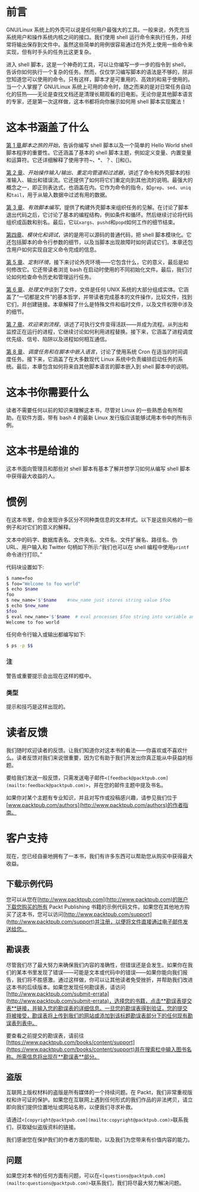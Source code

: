 # 前言

GNU/Linux 系统上的外壳可以说是任何用户最强大的工具。一般来说，外壳充当系统用户和操作系统内核之间的接口。我们使用 shell 运行命令来执行任务，并经常将输出保存到文件中。虽然这些简单的用例很容易通过在外壳上使用一些命令来实现，但有时手头的任务比这更复杂。

进入 shell 脚本，这是一个神奇的工具，可以让你编写一步一步的指令到 shell，告诉你如何执行一个复杂的任务。然而，仅仅学习编写脚本的语法是不够的，除非您知道您可以使用的命令。只有这样，脚本才是可重用的、高效的和易于使用的。当一个人掌握了 GNU/Linux 系统上可用的命令时，随之而来的是对日常任务自动化的狂热——无论是查找文档还是清理长期观看的旧电影。无论你是其他脚本语言的专家，还是第一次这样做，这本书都将向你展示如何用 shell 脚本实现魔法！

# 这本书涵盖了什么

[第 1 章](01.html "Chapter 1. The Beginning of the Scripting Journey")*脚本之旅的开始*，告诉你编写 shell 脚本以及一个简单的 Hello World shell 脚本程序的重要性。它还涵盖了基本的 shell 脚本主题，例如定义变量、内置变量和运算符。它还详细解释了使用字符~、*、？、[]和{}。

[第 2 章](02.html "Chapter 2. Getting Hands-on with I/O, Redirection Pipes, and Filters")、*开始操作输入/输出、重定向管道和过滤器*，讲述了命令和外壳脚本的标准输入、输出和错误流。它还提供了如何将它们重定向到其他流的说明。最强大的概念之一，即正则表达式，也涵盖在内。它作为命令的指令，如`grep`、`sed`、`uniq`和`tail`，用于从输入数据中过滤有用的数据。

[第 3 章](03.html "Chapter 3. Effective Script Writing")、*有效脚本编写*，提供了构建外壳脚本来组织任务的见解。在讨论了脚本退出代码之后，它讨论了基本的编程结构，例如条件和循环。然后继续讨论将代码组织成函数和别名。最后，它以`xargs`、`pushd`和`popd`如何工作的细节结束。

[第四章](04.html "Chapter 4. Modularizing and Debugging")、*模块化和调试*，讲的是用可以源码的普通代码，把 shell 脚本模块化。它还包括脚本的命令行参数的细节，以及当脚本出现故障时如何调试它们。本章还包含用户如何实现自定义命令完成的信息。

[第 5 章](05.html "Chapter 5. Customizing the Environment")、*定制环境*，接下来讨论外壳环境——它包含什么，它的意义，最后是如何修改它。它还带读者浏览 bash 在启动时使用的不同初始化文件。最后，我们讨论如何检查命令历史和管理运行任务。

[第 6 章](06.html "Chapter 6. Working with Files")、*处理文件*谈到了文件，文件是任何 UNIX 系统的大部分组成实体。它涵盖了“一切都是文件”的基本哲学，并带读者完成基本的文件操作，比较文件，找到它们，并创建链接。本章解释了什么是特殊文件和临时文件，以及文件权限中涉及的细节。

[第 7 章](07.html "Chapter 7. Welcome to the Processes")、*欢迎来到流程*，讲述了可执行文件变得活跃——并成为流程。从列出和监控正在运行的进程，它继续讨论如何利用进程替换。接下来，它涵盖了进程调度优先级、信号、陷阱以及进程如何相互通信。

[第 8 章](08.html "Chapter 8. Scheduling Tasks and Embedding Languages in Scripts")、*调度任务和在脚本中嵌入语言*，讨论了使用系统 Cron 在适当的时间调度任务。接下来，它涵盖了在大多数现代 Linux 系统中负责编排启动任务的系统。最后，本章包含如何将来自其他脚本语言的脚本嵌入到 shell 脚本中的说明。

# 这本书你需要什么

读者不需要任何以前的知识来理解这本书，尽管对 Linux 的一些熟悉会有所帮助。在软件方面，带有 bash 4 的最新 Linux 发行版应该能够试用本书中的所有示例。

# 这本书是给谁的

这本书面向管理员和那些对 shell 脚本有基本了解并想学习如何从编写 shell 脚本中获得最大收益的人。

# 惯例

在这本书里，你会发现许多区分不同种类信息的文本样式。以下是这些风格的一些例子和对它们的意义的解释。

文本中的码字、数据库表名、文件夹名、文件名、文件扩展名、路径名、伪 URL、用户输入和 Twitter 句柄如下所示:“我们也可以在 shell 编程中使用`printf`命令进行打印。”

代码块设置如下:

```sh
$ name=foo
$ foo="Welcome to foo world"
$ echo $name
foo
$ new_name='$'$name    #new_name just stores string value $foo
$ echo $new_name
$foo
$ eval new_name='$'$name  # eval processes $foo string into variable and  prints                 # foo variable value
Welcome to foo world
```

任何命令行输入或输出都编写如下:

```sh
$ ps -p $$

```

### 注

警告或重要提示会出现在这样的框中。

### 类型

提示和技巧是这样出现的。

# 读者反馈

我们随时欢迎读者的反馈。让我们知道你对这本书的看法——你喜欢或不喜欢什么。读者反馈对我们来说很重要，因为它有助于我们开发出你真正能从中获益的标题。

要给我们发送一般反馈，只需发送电子邮件`<[feedback@packtpub.com](mailto:feedback@packtpub.com)>`，并在您的邮件主题中提及书名。

如果你对某个主题有专业知识，并且对写作或投稿感兴趣，请参见我们位于[www.packtpub.com/authors](http://www.packtpub.com/authors)的作者指南。

# 客户支持

现在，您已经自豪地拥有了一本书，我们有许多东西可以帮助您从购买中获得最大收益。

## 下载示例代码

您可以从您在[http://www.packtpub.com](http://www.packtpub.com)的账户下载您购买的所有 Packt Publishing 书籍的示例代码文件。如果您在其他地方购买了这本书，您可以访问[http://www.packtpub.com/support](http://www.packtpub.com/support)并注册，以便将文件直接通过电子邮件发送给您。

## 勘误表

尽管我们尽了最大努力来确保我们内容的准确性，但错误还是会发生。如果你在我们的某本书里发现了错误——可能是文本或代码中的错误——如果你能向我们报告，我们将不胜感激。通过这样做，你可以让其他读者免受挫折，并帮助我们改进这本书的后续版本。如果您发现任何勘误表，请访问[http://www.packtpub.com/submit-errata](http://www.packtpub.com/submit-errata)，选择您的书籍，点击**勘误表提交表**链接，并输入您的勘误表的详细信息。一旦您的勘误表得到验证，您的提交将被接受，勘误表将上传到我们的网站或添加到该标题勘误表部分下的任何现有勘误表列表中。

要查看之前提交的勘误表，请前往[https://www.packtpub.com/books/content/support](https://www.packtpub.com/books/content/support)并在搜索栏中输入图书名称。所需信息将出现在**勘误表**部分。

## 盗版

互联网上版权材料的盗版是所有媒体的一个持续问题。在 Packt，我们非常重视版权和许可证的保护。如果您在互联网上遇到任何形式的我们作品的非法拷贝，请立即向我们提供位置地址或网站名称，以便我们寻求补救。

请通过`<[copyright@packtpub.com](mailto:copyright@packtpub.com)>`联系我们，获取疑似盗版资料的链接。

我们感谢您在保护我们的作者方面的帮助，以及我们为您带来有价值内容的能力。

## 问题

如果您对本书的任何方面有问题，可以在`<[questions@packtpub.com](mailto:questions@packtpub.com)>`联系我们，我们将尽最大努力解决问题。